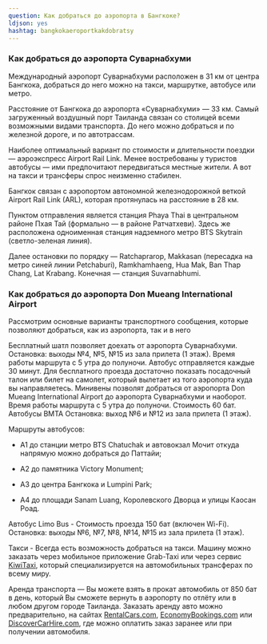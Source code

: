 ```yaml
---
question: Как добраться до аэропорта в Бангкоке?
ldjson: yes
hashtag: bangkokaeroportkakdobratsy
---
```


### Как добраться до аэропорта Суварнабхуми

Международный аэропорт Суварнабхуми расположен в 31 км от центра Бангкока, добраться до него можно на такси, маршрутке, автобусе или метро.

Расстояние от Бангкока до аэропорта «Суварнабхуми» — 33 км. Самый загруженный воздушный порт Таиланда связан со столицей всеми возможными видами транспорта. До него можно добраться и по железной дороге, и по автотрассам.

Наиболее оптимальный вариант по стоимости и длительности поездки — аэроэкспресс Airport Rail Link. Менее востребованы у туристов автобусы — ими предпочитают передвигаться местные жители. А вот на такси и трансферы спрос неизменно стабилен.

Бангкок связан с аэропортом автономной железнодорожной веткой Airport Rail Link (ARL), которая протянулась на расстояние в 28 км.

Пунктом отправления является станция Phaya Thai в центральном районе Пхая Тай (формально — в районе Ратчатхеви). Здесь же расположена одноименная станция надземного метро BTS Skytrain (светло-зеленая линия).

Далее остановки по порядку — Ratchaprarop, Makkasan (пересадка на метро синей линии Petchaburi), Ramkhamhaeng, Hua Mak, Ban Thap Chang, Lat Krabang. Конечная — станция Suvarnabhumi.

### Как добраться до  аэропорта Don Mueang International Airport

Рассмотрим основные варианты транспортного сообщения, которые позволяют добраться, как из аэропорта, так и в него

Бесплатный шатл позволяет доехать от аэропорта Суварнабхуми. Остановка: выходы №4, №5, №15 из зала прилета (1 этаж). Время работы маршрута с 5 утра до полуночи. Автобус отправляется каждые 30 минут. Для бесплатного проезда достаточно показать посадочный талон или билет на самолет, который вылетает из того аэропорта куда вы направляетесь.
Минивены позволят добраться от аэропорта Don Mueang International Airport до аэропорта Суварнабхуми и наоборот. Время работы маршрута с 5 утра до полуночи. Стоимость 60 бат.
Автобусы BMTA Остановка: выход №6 и №12 из зала прилета (1 этаж). 

Маршруты автобусов:

* A1 до станции метро BTS Chatuchak и автовокзал Мочит откуда напрямую можно добраться до Паттайи;

* A2 до памятника Victory Monument;

* A3 до центра Бангкока и Lumpini Park;

* A4 до площади Sanam Luang, Королевского Дворца и улицы Каосан Роад.

Автобус Limo Bus - Стоимость проезда 150 бат (включен Wi-Fi). Остановка: выходы №6, №7, №8, №14, №15 из зала прилета (1 этаж).

Такси - Всегда есть возможность добраться на такси. Машину можно заказать через мобильное приложение Grab-Taxi или через сервис [KiwiTaxi](https://kiwitaxi.ru), который специализируется на автомобильных трансферах по всему миру.

Аренда транспорта — Вы можете взять в прокат автомобиль от 850 бат в день, который Вы сможете вернуть в аэропорту по отлёту или в любом другом городе Таиланда. Заказать аренду авто можно предварительно, на сайтах [RentalCars.com](https://RentalCars.com), [EconomyBookings.com](https://EconomyBookings.com) или [DiscoverCarHire.com](https://DiscoverCarHire.com), где можно оплатить заказ заранее или при получении автомобиля.
